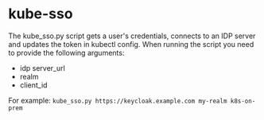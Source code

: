 # kube-sso

The kube_sso.py script gets a user's credentials, connects to an IDP server and updates the token in kubectl config.
When running the script you need to provide the following arguments:
* idp server_url
* realm
* client_id

For example:
```kube_sso.py https://keycloak.example.com my-realm k8s-on-prem```